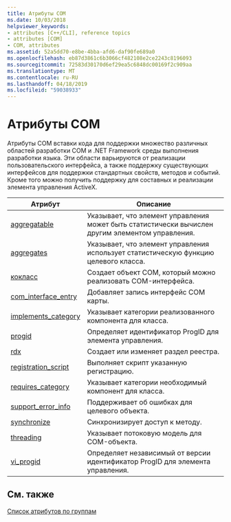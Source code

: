 ```yaml
---
title: Атрибуты COM
ms.date: 10/03/2018
helpviewer_keywords:
- attributes [C++/CLI], reference topics
- attributes [COM]
- COM, attributes
ms.assetid: 52a5dd70-e8be-4bba-afd6-daf90fe689a0
ms.openlocfilehash: eb87d3861c6b3066cf482108e2ce2243c8196093
ms.sourcegitcommit: 72583d30170d6ef29ea5c6848dc00169f2c909aa
ms.translationtype: MT
ms.contentlocale: ru-RU
ms.lasthandoff: 04/18/2019
ms.locfileid: "59038933"
---
```

# <a name="com-attributes"></a>Атрибуты COM

Атрибуты COM вставки кода для поддержки множество различных областей разработки COM и .NET Framework среды выполнения разработки языка. Эти области варьируются от реализации пользовательского интерфейса, а также поддержку существующих интерфейсов для поддержки стандартных свойств, методов и событий. Кроме того можно получить поддержку для составных и реализации элемента управления ActiveX.

|Атрибут|Описание|
|---------------|-----------------|
|[aggregatable](aggregatable.md)|Указывает, что элемент управления может быть статистически вычислен другим элементом управления.|
|[aggregates](aggregates.md)|Указывает, что элемент управления использует статистическую функцию целевого класса.|
|[кокласс](coclass.md)|Создает объект COM, который можно реализовать COM-интерфейса.|
|[com_interface_entry](com-interface-entry-cpp.md)|Добавляет запись интерфейс COM карты.|
|[implements_category](implements-category.md)|Указывает категории реализованного компонента для класса.|
|[progid](progid.md)|Определяет идентификатор ProgID для элемента управления.|
|[rdx](rdx.md)|Создает или изменяет раздел реестра.|
|[registration_script](registration-script.md)|Выполняет скрипт указанную регистрацию.|
|[requires_category](requires-category.md)|Указывает категории необходимый компонент для класса.|
|[support_error_info](support-error-info.md)|Поддерживает об ошибках для целевого объекта.|
|[synchronize](synchronize.md)|Синхронизирует доступ к методу.|
|[threading](threading-cpp.md)|Указывает потоковую модель для COM-объекта.|
|[vi_progid](vi-progid.md)|Определяет независимый от версии идентификатор ProgID для элемента управления.|

## <a name="see-also"></a>См. также

[Список атрибутов по группам](attributes-by-group.md)